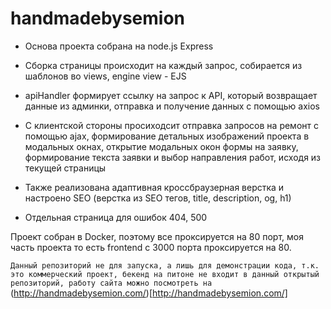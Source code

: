 # handmadebysemion

- Основа проекта собрана на node.js Express

- Сборка страницы происходит на каждый запрос, собирается из шаблонов во views, engine view - EJS

- apiHandler формирует ссылку на запрос к API, который возвращает данные из админки, отправка и получение данных с помощью axios

- С клиентской стороны просиходсит отправка запросов на ремонт с помощью ajax, формирование детальных изображений проекта в модальных окнах, открытие модальных окон формы на заявку, формирование текста заявки и выбор направления работ, исходя из текущей страницы

- Также реализована адаптивная кроссбраузерная верстка и настроено SEO (верстка из SEO тегов, title, description, og, h1)

- Отдельная страница для ошибок 404, 500


Проект собран в Docker, поэтому все проксируется на 80 порт, моя часть проекта то есть frontend с 3000 порта проксируется на 80.

`Данный репозиторий не для запуска, а лишь для демонстрации кода, т.к. это коммерческий проект, бекенд на питоне не входит в данный открытый репозиторий, работу сайта можно посмотреть на` (http://handmadebysemion.com/)[http://handmadebysemion.com/]
